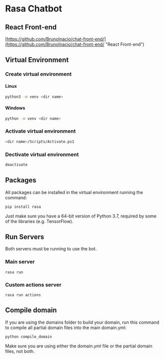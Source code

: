 # Rasa Chatbot

## React Front-end
[https://github.com/BrunoInacio/chat-front-end/](https://github.com/BrunoInacio/chat-front-end/ "React Front-end")
 
## Virtual Environment 

### Create virtual environment
#### Linux
```sh
python3 -m venv <dir name>
````
#### Windows
```sh
python -m venv <dir name>
````

### Activate virtual environment
```sh
<dir name>/Scripts/Activate.ps1 
````

### Dectivate virtual environment
```sh
deactivate
````

## Packages
All packages can be installed in the virtual environment running the command:
```
pip install rasa 
```
Just make sure you have a 64-bit version of Python 3.7, required by some of the libraries (e.g. TensorFlow).

## Run Servers
Both servers must be running to use the bot.

### Main server
```
rasa run 
```

### Custom actions server
```
rasa run actions
```

## Compile domain
If you are using the domains folder to build your domain, run this command to compile all partial domain files into the main domain.yml:
```
python compile_domain
```
Make sure you are using either the domain.yml file or the partial domain files, not both.
